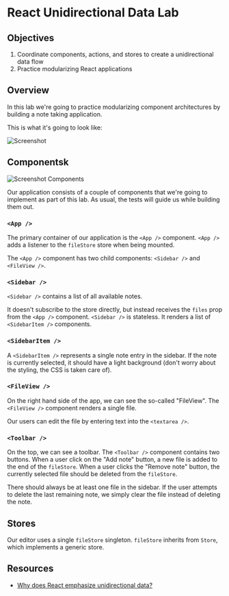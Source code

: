 # React Unidirectional Data Lab

## Objectives

1. Coordinate components, actions, and stores to create a unidirectional data
   flow
2. Practice modularizing React applications

## Overview

In this lab we're going to practice modularizing component architectures by
building a note taking application.

This is what it's going to look like:

![Screenshot](https://s3.amazonaws.com/learn-verified/react-unidirectional-data-lab-screenshot.png)

## Componentsk

![Screenshot Components](https://s3.amazonaws.com/learn-verified/react-unidirectional-data-lab-screenshot-components.png)

Our application consists of a couple of components that we're going to implement
as part of this lab. As usual, the tests will guide us while building them out.

### `<App />`

The primary container of our application is the `<App />` component.
`<App />` adds a listener to the `fileStore` store when being mounted.

The `<App />` component has two child components: `<Sidebar />` and
`<FileView />`.

### `<Sidebar />`

`<Sidebar />` contains a list of all available notes.

It doesn't subscribe to the store directly, but instead receives the `files`
prop from the `<App />` component. `<Sidebar />` is stateless. It renders a list
of `<SidebarItem />` components.

### `<SidebarItem />`

A `<SidebarItem />` represents a single note entry in the sidebar. If the note
is currently selected, it should have a light background (don't worry about the
styling, the CSS is taken care of).

### `<FileView />`

On the right hand side of the app, we can see the so-called "FileView". The
`<FileView />` component renders a single file.

Our users can edit the file by entering text into the `<textarea />`.

### `<Toolbar />`

On the top, we can see a toolbar. The `<Toolbar />` component contains two
buttons. When a user click on the "Add note" button, a new file is added to the
end of the `fileStore`. When a user clicks the "Remove note" button, the
currently selected file should be deleted from the `fileStore`.

There should always be at least one file in the sidebar. If the user attempts to
delete the last remaining note, we simply clear the file instead of deleting the
note.

## Stores

Our editor uses a single `fileStore` singleton. `fileStore` inherits from
`Store`, which implements a generic store.

## Resources

- [Why does React emphasize unidirectional data?](https://hashnode.com/post/why-does-react-emphasize-on-unidirectional-data-flow-and-flux-architecture-ciibz8ej600n2j3xtxgc0n1f0)
